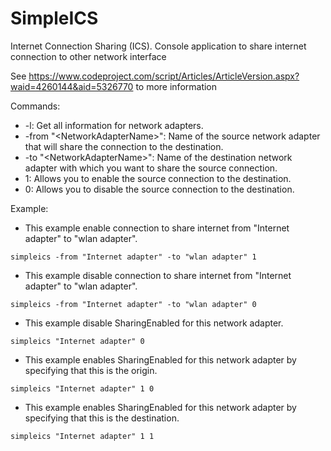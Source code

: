 # SimpleICS
Internet Connection Sharing (ICS). Console application to share internet connection to other network interface

See https://www.codeproject.com/script/Articles/ArticleVersion.aspx?waid=4260144&aid=5326770 to more information

Commands:
- -l:                              Get all information for network adapters.
- -from "\<NetworkAdapterName>":   Name of the source network adapter that will share the connection to the destination.
- -to "\<NetworkAdapterName>":     Name of the destination network adapter with which you want to share the source connection.
- 1:                               Allows you to enable the source connection to the destination.
- 0:                               Allows you to disable the source connection to the destination.
  
  
Example:
  * This example enable connection to share internet from "Internet adapter" to "wlan adapter".
    
  `simpleics -from "Internet adapter" -to "wlan adapter" 1`
  * This example disable connection to share internet from "Internet adapter" to "wlan adapter".
    
  `simpleics -from "Internet adapter" -to "wlan adapter" 0`
  * This example disable SharingEnabled for this network adapter.
    
  `simpleics "Internet adapter" 0`
  * This example enables SharingEnabled for this network adapter by specifying that this is the origin.
    
  `simpleics "Internet adapter" 1 0`
  * This example enables SharingEnabled for this network adapter by specifying that this is the destination.
    
  `simpleics "Internet adapter" 1 1`
